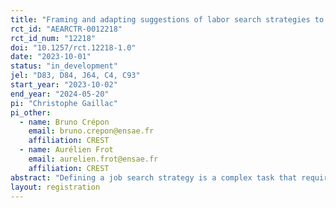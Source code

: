 ```yaml
---
title: "Framing and adapting suggestions of labor search strategies to job seekers’ biases"
rct_id: "AEARCTR-0012218"
rct_id_num: "12218"
doi: "10.1257/rct.12218-1.0"
date: "2023-10-01"
status: "in_development"
jel: "D83, D84, J64, C4, C93"
start_year: "2023-10-02"
end_year: "2024-05-20"
pi: "Christophe Gaillac"
pi_other:
  - name: Bruno Crépon
    email: bruno.crepon@ensae.fr
    affiliation: CREST
  - name: Aurélien Frot
    email: aurelien.frot@ensae.fr
    affiliation: CREST
abstract: "Defining a job search strategy is a complex task that requires the processing of a large amount of labor market information in order to choose several parameters, such as the level and allocation of effort or the reservation wage and mobility. The literature and our previous work suggest that these perceptions and decisions are subject to important biases that are highly heterogeneous across the population and that may delay the return to employment or deteriorate its quality. In this study, we take advantage of ex-ante knowledge about different types of job search biases, characterized by the use of a rich panel of subjective expectations, to test the impact of formulating and adapting job search strategy suggestions to job seekers' biases on job search behavior and job acquisition. Using two experimental surveys, we first measure baseline labor market beliefs, expectations, and preferences, and then provide personalized job search strategy recommendations that also vary in their framing. We observe the impact of these recommendations on updated beliefs and search parameters using a follow-up survey, and on search behavior and return to employment outcomes using administrative data."
layout: registration
---
```


